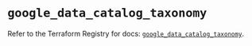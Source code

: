 # `google_data_catalog_taxonomy`

Refer to the Terraform Registry for docs: [`google_data_catalog_taxonomy`](https://registry.terraform.io/providers/hashicorp/google/5.18.0/docs/resources/data_catalog_taxonomy).
